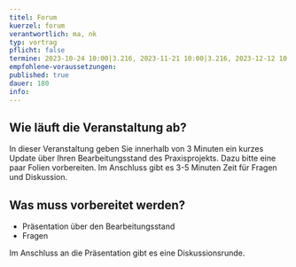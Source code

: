 ```yaml
---
titel: Forum
kuerzel: forum
verantwortlich: ma, nk
typ: vortrag
pflicht: false
termine: 2023-10-24 10:00|3.216, 2023-11-21 10:00|3.216, 2023-12-12 10:00|3.216, 2024-01-16 10:00|3.216
empfohlene-voraussetzungen: 
published: true
dauer: 180
info: 
---
```


## 

## Wie läuft die Veranstaltung ab?

In dieser Veranstaltung geben Sie innerhalb von 3 Minuten ein kurzes Update über Ihren Bearbeitungsstand des Praxisprojekts. Dazu bitte eine paar Folien vorbereiten. Im Anschluss gibt es 3-5 Minuten Zeit für Fragen und Diskussion.

## Was muss vorbereitet werden?
* Präsentation über den Bearbeitungsstand
* Fragen


Im Anschluss an die Präsentation gibt es eine Diskussionsrunde.
